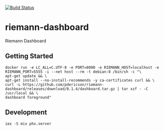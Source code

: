 [![Build Status](https://travis-ci.org/pdericson/riemann-dashboard.svg?branch=master)](https://travis-ci.org/pdericson/riemann-dashboard)

# riemann-dashboard

Riemann Dashboard

## Getting Started

```
docker run -e LC_ALL=C.UTF-8 -e PORT=8000 -e RIEMANN_HOST=localhost -e RIEMANN_PORT=5555 -i --net host --rm -t debian:8 /bin/sh -c "\
apt-get update && \
apt-get install --no-install-recommends -y ca-certificates curl && \
curl -L https://github.com/pdericson/riemann-dashboard/releases/download/0.1.4/dashboard.tar.gz | tar xzf - -C /usr/local && \
dashboard foreground"
```

## Development

```
iex -S mix phx.server
```
